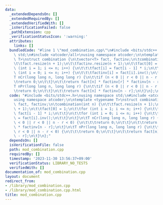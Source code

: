 ```yaml
---
data:
  _extendedDependsOn: []
  _extendedRequiredBy: []
  _extendedVerifiedWith: []
  _isVerificationFailed: false
  _pathExtension: cpp
  _verificationStatusIcon: ':warning:'
  attributes:
    links: []
  bundledCode: "#line 1 \"mod_combination.cpp\"\n#include <bits/stdc++.h>\nusing namespace\
    \ std;\n#include <atcoder/all>\nusing namespace atcoder;\n\ntemplate <typename\
    \ T>\nstruct combination {\n\tvector<T> fact, factinv;\n\tcombination(int n) {\n\
    \t\tfact.resize(n + 1);\n\t\tfactinv.resize(n + 1);\n\t\tfact[0] = 1;\n\t\tfor\
    \ (int i = 1; i <= n; i++) {\n\t\t\tfact[i] = fact[i - 1] * i;\n\t\t}\n\t\tfor\
    \ (int i = 0; i <= n; i++) {\n\t\t\tfactinv[i] = fact[i].inv();\n\t\t}\n\t}\n\t\
    T nCr(long long n, long long r) {\n\t\tif (n < 0 || r < 0 || n - r < 0) {\n\t\t\
    \treturn 0;\n\t\t}\n\t\treturn fact[n] * factinv[r] * factinv[n - r];\n\t}\n\t\
    T nPr(long long n, long long r) {\n\t\tif (n < 0 || r < 0 || n - r < 0) {\n\t\t\
    \treturn 0;\n\t\t}\n\t\treturn fact[n] * factinv[n - r];\n\t}\n};\n"
  code: "#include <bits/stdc++.h>\nusing namespace std;\n#include <atcoder/all>\n\
    using namespace atcoder;\n\ntemplate <typename T>\nstruct combination {\n\tvector<T>\
    \ fact, factinv;\n\tcombination(int n) {\n\t\tfact.resize(n + 1);\n\t\tfactinv.resize(n\
    \ + 1);\n\t\tfact[0] = 1;\n\t\tfor (int i = 1; i <= n; i++) {\n\t\t\tfact[i] =\
    \ fact[i - 1] * i;\n\t\t}\n\t\tfor (int i = 0; i <= n; i++) {\n\t\t\tfactinv[i]\
    \ = fact[i].inv();\n\t\t}\n\t}\n\tT nCr(long long n, long long r) {\n\t\tif (n\
    \ < 0 || r < 0 || n - r < 0) {\n\t\t\treturn 0;\n\t\t}\n\t\treturn fact[n] * factinv[r]\
    \ * factinv[n - r];\n\t}\n\tT nPr(long long n, long long r) {\n\t\tif (n < 0 ||\
    \ r < 0 || n - r < 0) {\n\t\t\treturn 0;\n\t\t}\n\t\treturn fact[n] * factinv[n\
    \ - r];\n\t}\n};"
  dependsOn: []
  isVerificationFile: false
  path: mod_combination.cpp
  requiredBy: []
  timestamp: '2023-11-30 13:56:37+09:00'
  verificationStatus: LIBRARY_NO_TESTS
  verifiedWith: []
documentation_of: mod_combination.cpp
layout: document
redirect_from:
- /library/mod_combination.cpp
- /library/mod_combination.cpp.html
title: mod_combination.cpp
---
```

